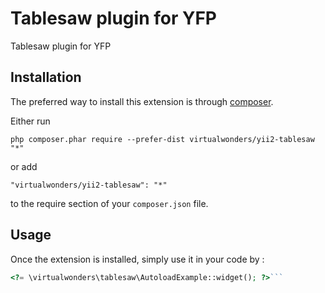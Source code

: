 Tablesaw plugin for YFP
=======================
Tablesaw plugin for YFP

Installation
------------

The preferred way to install this extension is through [composer](http://getcomposer.org/download/).

Either run

```
php composer.phar require --prefer-dist virtualwonders/yii2-tablesaw "*"
```

or add

```
"virtualwonders/yii2-tablesaw": "*"
```

to the require section of your `composer.json` file.


Usage
-----

Once the extension is installed, simply use it in your code by  :

```php
<?= \virtualwonders\tablesaw\AutoloadExample::widget(); ?>```